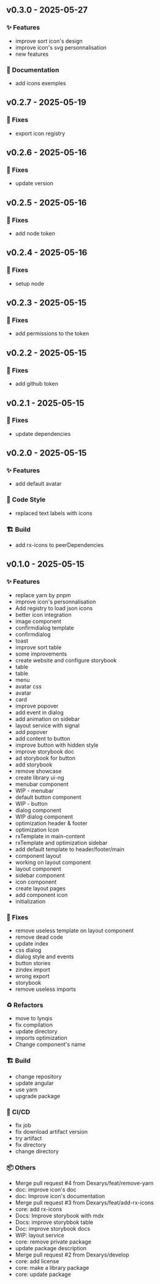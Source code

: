 ## v0.3.0 - 2025-05-27

### ✨ Features
- improve sort icon's design
- improve icon's svg personnalisation
- new features

### 📝 Documentation
- add icons exemples

## v0.2.7 - 2025-05-19

### 🐛 Fixes
- export icon registry

## v0.2.6 - 2025-05-16

### 🐛 Fixes
- update version

## v0.2.5 - 2025-05-16

### 🐛 Fixes
- add node token

## v0.2.4 - 2025-05-16

### 🐛 Fixes
- setup node

## v0.2.3 - 2025-05-15

### 🐛 Fixes
- add permissions to the token

## v0.2.2 - 2025-05-15

### 🐛 Fixes
- add github token

## v0.2.1 - 2025-05-15

### 🐛 Fixes
- update dependencies

## v0.2.0 - 2025-05-15

### ✨ Features
- add default avatar

### 🎨 Code Style
- replaced text labels with icons

### 🏗️ Build
- add rx-icons to peerDependencies

## v0.1.0 - 2025-05-15

### ✨ Features
- replace yarn by pnpm
- improve icon's personnalisation
- Add registry to load json icons
- better icon integration
- image component
- confirmdialog template
- confirmdialog
- toast
- improve sort table
- some improvements
- create website and configure storybook
- table
- table
- menu
- avatar css
- avatar
- card
- improve popover
- add event in dialog
- add animation on sidebar
- layout service with signal
- add popover
- add content to button
- improve button with hidden style
- improve storybook doc
- ad storybook for button
- add storybook
- remove showcase
- create library ui-ng
- menubar component
- WIP - menubar
- default button component
- WIP - button
- dialog component
- WIP dialog component
- optimization header & footer
- optimization Icon
- rxTemplate in main-content
- rxTemplate and optimization sidebar
- add default template to header/footer/main
- component layout
- working on layout component
- layout component
- sidebar component
- icon component
- create layout pages
- add component icon
- initialization

### 🐛 Fixes
- remove useless template on layout component
- remove dead code
- update index
- css dialog
- dialog style and events
- button stories
- zindex import
- wrong export
- storybook
- remove useless imports

### ♻️ Refactors
- move to lynqis
- fix compilation
- update directory
- imports optimization
- Change component's name

### 🏗️ Build
- change repository
- update angular
- use yarn
- upgrade package

### 🔧 CI/CD
- fix job
- fix download artifact version
- try artifact
- fix directory
- change directory

### 📦 Others
- Merge pull request #4 from Dexarys/feat/remove-yarn
- doc: improve icon's doc
- doc: Improve icon's documentation
- Merge pull request #3 from Dexarys/feat/add-rx-icons
- core: add rx-icons
- Docs: Improve storybook with mdx
- Docs: improve storybbok table
- Doc: improve storybook docs
- WIP: layout service
- core: remove private package
- update package description
- Merge pull request #2 from Dexarys/develop
- core: add license
- core: make a library package
- core: update package

